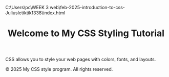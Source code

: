 C:\Users\pc\WEEK 3 web\feb-2025-introduction-to-css-Juliusletiktik1338\index.html
<!DOCTYPE html>
<html lang="en">
<head>
  <meta charset="UTF-8">
  <meta name="viewport" content="width=device-width, initial-scale=1.0">
  <meta name="description" content="Learn the basics of CSS styling with this introductory webpage.">
  <title>Introduction to CSS</title>
  <link rel="stylesheet" href="styles/styles.css">
</head>
<body>
  <header>
    <h1>Welcome to My CSS Styling Tutorial</h1>
  </header>
  <main>
    <section class="content">
      <p id="intro">CSS allows you to style your web pages with colors, fonts, and layouts.</p>
    </section>
  </main>
  <footer>
    <p>&copy; 2025 My CSS style program. All rights reserved.</p>
  </footer>
</body>
</html>
